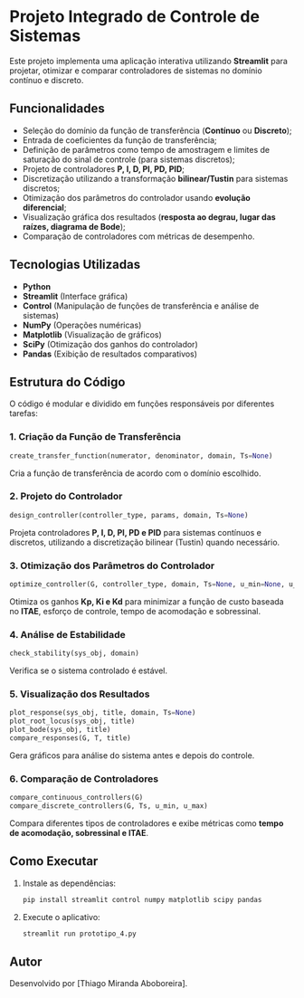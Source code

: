 # Projeto Integrado de Controle de Sistemas

Este projeto implementa uma aplicação interativa utilizando **Streamlit** para projetar, otimizar e comparar controladores de sistemas no domínio contínuo e discreto.

## Funcionalidades

- Seleção do domínio da função de transferência (**Contínuo** ou **Discreto**);
- Entrada de coeficientes da função de transferência;
- Definição de parâmetros como tempo de amostragem e limites de saturação do sinal de controle (para sistemas discretos);
- Projeto de controladores **P, I, D, PI, PD, PID**;
- Discretização utilizando a transformação **bilinear/Tustin** para sistemas discretos;
- Otimização dos parâmetros do controlador usando **evolução diferencial**;
- Visualização gráfica dos resultados (**resposta ao degrau, lugar das raízes, diagrama de Bode**);
- Comparação de controladores com métricas de desempenho.

## Tecnologias Utilizadas

- **Python**
- **Streamlit** (Interface gráfica)
- **Control** (Manipulação de funções de transferência e análise de sistemas)
- **NumPy** (Operações numéricas)
- **Matplotlib** (Visualização de gráficos)
- **SciPy** (Otimização dos ganhos do controlador)
- **Pandas** (Exibição de resultados comparativos)

## Estrutura do Código

O código é modular e dividido em funções responsáveis por diferentes tarefas:

### 1. Criação da Função de Transferência

```python
create_transfer_function(numerator, denominator, domain, Ts=None)
```

Cria a função de transferência de acordo com o domínio escolhido.

### 2. Projeto do Controlador

```python
design_controller(controller_type, params, domain, Ts=None)
```

Projeta controladores **P, I, D, PI, PD e PID** para sistemas contínuos e discretos, utilizando a discretização bilinear (Tustin) quando necessário.

### 3. Otimização dos Parâmetros do Controlador

```python
optimize_controller(G, controller_type, domain, Ts=None, u_min=None, u_max=None)
```

Otimiza os ganhos **Kp, Ki e Kd** para minimizar a função de custo baseada no **ITAE**, esforço de controle, tempo de acomodação e sobressinal.

### 4. Análise de Estabilidade

```python
check_stability(sys_obj, domain)
```

Verifica se o sistema controlado é estável.

### 5. Visualização dos Resultados

```python
plot_response(sys_obj, title, domain, Ts=None)
plot_root_locus(sys_obj, title)
plot_bode(sys_obj, title)
compare_responses(G, T, title)
```

Gera gráficos para análise do sistema antes e depois do controle.

### 6. Comparação de Controladores

```python
compare_continuous_controllers(G)
compare_discrete_controllers(G, Ts, u_min, u_max)
```

Compara diferentes tipos de controladores e exibe métricas como **tempo de acomodação, sobressinal e ITAE**.

## Como Executar

1. Instale as dependências:
   ```sh
   pip install streamlit control numpy matplotlib scipy pandas
   ```
2. Execute o aplicativo:
   ```sh
   streamlit run prototipo_4.py
   ```
   
## Autor

Desenvolvido por [Thiago Miranda Aboboreira].

